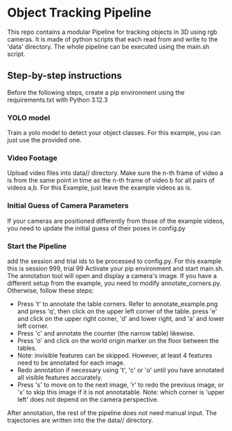 # Object Tracking Pipeline
This repo contains a modular Pipeline for tracking objects in 3D using rgb cameras.
It is made of python scripts that each read from and write to the 'data' directory.
The whole pipeline can be executed using the main.sh script.

## Step-by-step instructions
Before the following steps, create a pip environment using the requirements.txt with Python 3.12.3

### YOLO model
Train a yolo model to detect your object classes. For this example, you can just use the provided one.

### Video Footage
Upload video files into data/<session>/<trial> directory. Make sure the n-th frame of video a is from the same point in time as the n-th frame of video b for all pairs of videos a,b. For this Example, just leave the example videos as is.

### Initial Guess of Camera Parameters
If your cameras are positioned differently from those of the example videos, you need to update the initial guess of their poses in config.py

### Start the Pipeline
add the session and trial ids to be processed to config.py. For this example this is session 999, trial 99
Activate your pip environment and start main.sh. The annotation tool will open and display a camera's image. If you have a different setup from the example, you need to modify annotate_corners.py. Otherwise, follow these steps:
- Press 't' to annotate the table corners. Refer to annotate_example.png and press 'q', then click on the upper left corner of the table. press 'e' and click on the upper right corner, 'd' and lower right, and 'a' and lower left corner.
- Press 'c' and annotate the counter (the narrow table) likewise.
- Press 'o' and click on the world origin marker on the floor between the tables.
- Note: invisible features can be skipped. However, at least 4 features need to be annotated for each image.
- Redo annotation if necessary using 't', 'c' or 'o' until you have annotated all visible features accurately.
- Press 's' to move on to the next image, 'r' to redo the previous image, or 'x' to skip this image if it is not annotatable. Note: which corner is 'upper left' does not depend on the camera perspective.

After annotation, the rest of the pipeline does not need manual input. The trajectories are written into the the data/<session>/<trial> directory.